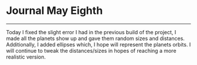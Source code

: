 Journal May Eighth
=====

***

Today I fixed the slight error I had in the previous build of the project,
I made all the planets show up and gave them random sizes and distances.
Additionally, I added ellipses which, I hope will represent the planets orbits.
I will continue to tweak the distances/sizes in hopes of reaching a more realistic version.

